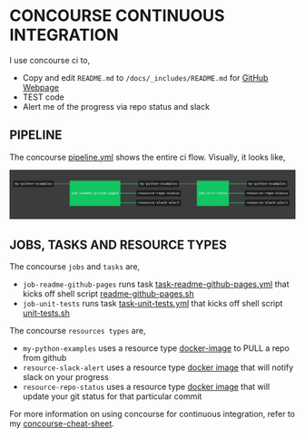 # CONCOURSE CONTINUOUS INTEGRATION

I use concourse ci to,

* Copy and edit `README.md` to `/docs/_includes/README.md` for
  [GitHub Webpage](https://jeffdecola.github.io/my-python-examples/)
* TEST code
* Alert me of the progress via repo status and slack

## PIPELINE

The concourse
[pipeline.yml](https://github.com/JeffDeCola/my-python-examples/blob/master/ci/pipeline.yml)
shows the entire ci flow. Visually, it looks like,

![IMAGE - my-python-examples concourse ci pipeline - IMAGE](docs/pics/my-python-examples-pipeline.jpg)

## JOBS, TASKS AND RESOURCE TYPES

The concourse `jobs` and `tasks` are,

* `job-readme-github-pages` runs task
  [task-readme-github-pages.yml](https://github.com/JeffDeCola/my-python-examples/blob/master/ci/tasks/task-readme-github-pages.yml)
  that kicks off shell script
  [readme-github-pages.sh](https://github.com/JeffDeCola/my-python-examples/blob/master/ci/scripts/readme-github-pages.sh)
* `job-unit-tests` runs task
  [task-unit-tests.yml](https://github.com/JeffDeCola/my-python-examples/blob/master/ci/tasks/task-unit-tests.yml)
  that kicks off shell script
  [unit-tests.sh](https://github.com/JeffDeCola/my-python-examples/tree/master/ci/scripts/unit-tests.sh)

The concourse `resources types` are,

* `my-python-examples` uses a resource type
  [docker-image](https://hub.docker.com/r/concourse/git-resource/)
  to PULL a repo from github
* `resource-slack-alert` uses a resource type
  [docker image](https://hub.docker.com/r/cfcommunity/slack-notification-resource)
  that will notify slack on your progress
* `resource-repo-status` uses a resource type
  [docker image](https://hub.docker.com/r/dpb587/github-status-resource)
  that will update your git status for that particular commit

For more information on using concourse for continuous integration,
refer to my
[concourse-cheat-sheet](https://github.com/JeffDeCola/my-cheat-sheets/tree/master/software/operations-tools/continuous-integration-continuous-deployment/concourse-cheat-sheet).
